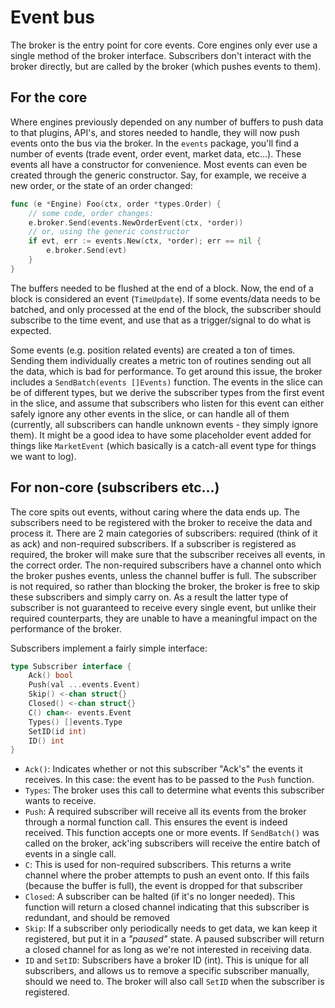 # Event bus

The broker is the entry point for core events. Core engines only ever use a single method of the broker interface. Subscribers don't interact with the broker directly, but are called by the broker (which pushes events to them).

## For the core

Where engines previously depended on any number of buffers to push data to that plugins, API's, and stores needed to handle, they will now push events onto the bus via the broker. In the `events` package, you'll find a number of events (trade event, order event, market data, etc...). These events all have a constructor for convenience. Most events can even be created through the generic constructor. Say, for example, we receive a new order, or the state of an order changed:

```go
func (e *Engine) Foo(ctx, order *types.Order) {
    // some code, order changes:
    e.broker.Send(events.NewOrderEvent(ctx, *order))
    // or, using the generic constructor
    if evt, err := events.New(ctx, *order); err == nil {
        e.broker.Send(evt)
    }
}
```

The buffers needed to be flushed at the end of a block. Now, the end of a block is considered an event (`TimeUpdate`). If some events/data needs to be batched, and only processed at the end of the block, the subscriber should subscribe to the time event, and use that as a trigger/signal to do what is expected.

Some events (e.g. position related events) are created a ton of times. Sending them individually creates a metric ton of routines sending out all the data, which is bad for performance. To get around this issue, the broker includes a `SendBatch(events []Events)` function. The events in the slice can be of different types, but we derive the subscriber types from the first event in the slice, and assume that subscribers who listen for this event can either safely ignore any other events in the slice, or can handle all of them (currently, all subscribers can handle unknown events - they simply ignore them).
It might be a good idea to have some placeholder event added for things like `MarketEvent` (which basically is a catch-all event type for things we want to log).

## For non-core (subscribers etc...)

The core spits out events, without caring where the data ends up. The subscribers need to be registered with the broker to receive the data and process it. There are 2 main categories of subscribers: required (think of it as ack) and non-required subscribers. If a subscriber is registered as required, the broker will make sure that the subscriber receives all events, in the correct order. The non-required subscribers have a channel onto which the broker pushes events, unless the channel buffer is full. The subscriber is not required, so rather than blocking the broker, the broker is free to skip these subscribers and simply carry on. As a result the latter type of subscriber is not guaranteed to receive every single event, but unlike their required counterparts, they are unable to have a meaningful impact on the performance of the broker.

Subscribers implement a fairly simple interface:

```go
type Subscriber interface {
    Ack() bool
	Push(val ...events.Event)
	Skip() <-chan struct{}
	Closed() <-chan struct{}
	C() chan<- events.Event
	Types() []events.Type
	SetID(id int)
	ID() int
}
```

* `Ack()`: Indicates whether or not this subscriber "Ack's" the events it receives. In this case: the event has to be passed to the `Push` function.
* `Types`: The broker uses this call to determine what events this subscriber wants to receive.
* `Push`: A required subscriber will receive all its events from the broker through a normal function call. This ensures the event is indeed received. This function accepts one or more events. If `SendBatch()` was called on the broker, ack'ing subscribers will receive the entire batch of events in a single call.
* `C`: This is used for non-required subscribers. This returns a write channel where the prober attempts to push an event onto. If this fails (because the buffer is full), the event is dropped for that subscriber
* `Closed`: A subscriber can be halted (if it's no longer needed). This function will return a closed channel indicating that this subscriber is redundant, and should be removed
* `Skip`: If a subscriber only periodically needs to get data, we kan keep it registered, but put it in a _"paused"_ state. A paused subscriber will return a closed channel for as long as we're not interested in receiving data.
* `ID` and `SetID`: Subscribers have a broker ID (int). This is unique for all subscribers, and allows us to remove a specific subscriber manually, should we need to. The broker will also call `SetID` when the subscriber is registered.
